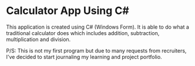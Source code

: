 # Calculator App Using C#

This application is created using C# (Windows Form). It is able to do what a traditional calculator does which includes addition, subtraction,
multiplication and division.


P/S: This is not my first program but due to many requests from recruiters, I've decided to start journaling my learning and project portfolio.

